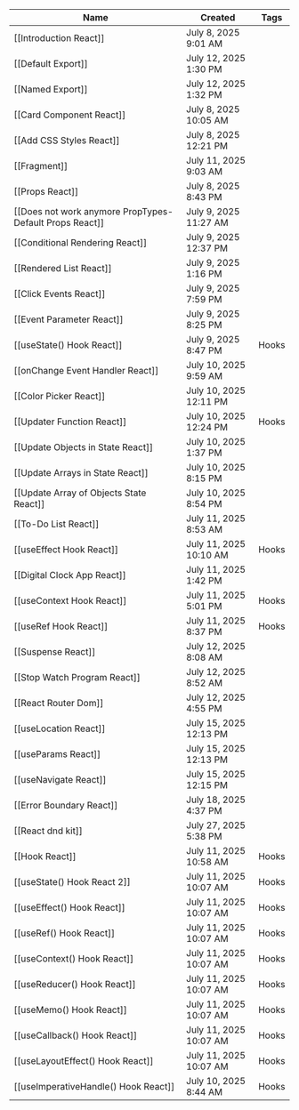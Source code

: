 
|Name|Created|Tags|
|---|---|---|
|[[Introduction React]]|July 8, 2025 9:01 AM||
|[[Default Export]]|July 12, 2025 1:30 PM||
|[[Named Export]]|July 12, 2025 1:32 PM||
|[[Card Component React]]|July 8, 2025 10:05 AM||
|[[Add CSS Styles React]]|July 8, 2025 12:21 PM||
|[[Fragment]]|July 11, 2025 9:03 AM||
|[[Props React]]|July 8, 2025 8:43 PM||
|[[Does not work anymore PropTypes-Default Props React]]|July 9, 2025 11:27 AM||
|[[Conditional Rendering React]]|July 9, 2025 12:37 PM||
|[[Rendered List React]]|July 9, 2025 1:16 PM||
|[[Click Events React]]|July 9, 2025 7:59 PM||
|[[Event Parameter React]]|July 9, 2025 8:25 PM||
|[[useState() Hook React]]|July 9, 2025 8:47 PM|Hooks|
|[[onChange Event Handler React]]|July 10, 2025 9:59 AM||
|[[Color Picker React]]|July 10, 2025 12:11 PM||
|[[Updater Function React]]|July 10, 2025 12:24 PM|Hooks|
|[[Update Objects in State React]]|July 10, 2025 1:37 PM||
|[[Update Arrays in State React]]|July 10, 2025 8:15 PM||
|[[Update Array of Objects State React]]|July 10, 2025 8:54 PM||
|[[To-Do List React]]|July 11, 2025 8:53 AM||
|[[useEffect Hook React]]|July 11, 2025 10:10 AM|Hooks|
|[[Digital Clock App React]]|July 11, 2025 1:42 PM||
|[[useContext Hook React]]|July 11, 2025 5:01 PM|Hooks|
|[[useRef Hook React]]|July 11, 2025 8:37 PM|Hooks|
|[[Suspense React]]|July 12, 2025 8:08 AM||
|[[Stop Watch Program React]]|July 12, 2025 8:52 AM||
|[[React Router Dom]]|July 12, 2025 4:55 PM||
|[[useLocation React]]|July 15, 2025 12:13 PM||
|[[useParams React]]|July 15, 2025 12:13 PM||
|[[useNavigate React]]|July 15, 2025 12:15 PM||
|[[Error Boundary React]]|July 18, 2025 4:37 PM||
|[[React dnd kit]]|July 27, 2025 5:38 PM||
|[[Hook React]]|July 11, 2025 10:58 AM|Hooks|
|[[useState() Hook React 2]]|July 11, 2025 10:07 AM|Hooks|
|[[useEffect() Hook React]]|July 11, 2025 10:07 AM|Hooks|
|[[useRef() Hook React]]|July 11, 2025 10:07 AM|Hooks|
|[[useContext() Hook React]]|July 11, 2025 10:07 AM|Hooks|
|[[useReducer() Hook React]]|July 11, 2025 10:07 AM|Hooks|
|[[useMemo() Hook React]]|July 11, 2025 10:07 AM|Hooks|
|[[useCallback() Hook React]]|July 11, 2025 10:07 AM|Hooks|
|[[useLayoutEffect() Hook React]]|July 11, 2025 10:07 AM|Hooks|
|[[useImperativeHandle() Hook React]]|July 10, 2025 8:44 AM|Hooks|
